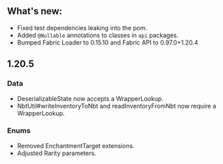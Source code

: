 ## What's new:

* Fixed test dependencies leaking into the pom.
* Added `@Nullable` annotations to classes in `api` packages.
* Bumped Fabric Loader to 0.15.10 and Fabric API to 0.97.0+1.20.4

## 1.20.5

### Data

* DeserializableState now accepts a WrapperLookup.
* NbtUtil#writeInventoryToNbt and readInventoryFromNbt now require a WrapperLookup.

### Enums

* Removed EnchantmentTarget extensions.
* Adjusted Rarity parameters.

